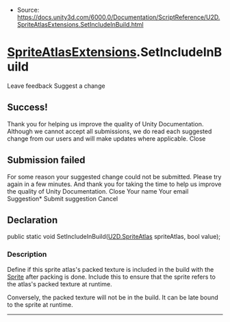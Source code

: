 * Source: https://docs.unity3d.com/6000.0/Documentation/ScriptReference/U2D.SpriteAtlasExtensions.SetIncludeInBuild.html

#  [SpriteAtlasExtensions](https://docs.unity3d.com/6000.0/Documentation/ScriptReference/U2D.SpriteAtlasExtensions.html).SetIncludeInBuild
Leave feedback
Suggest a change
## Success!
Thank you for helping us improve the quality of Unity Documentation. Although we cannot accept all submissions, we do read each suggested change from our users and will make updates where applicable.
Close
## Submission failed
For some reason your suggested change could not be submitted. Please <a>try again</a> in a few minutes. And thank you for taking the time to help us improve the quality of Unity Documentation.
Close
Your name Your email Suggestion* Submit suggestion
Cancel
## Declaration
public static void SetIncludeInBuild([U2D.SpriteAtlas](https://docs.unity3d.com/6000.0/Documentation/ScriptReference/U2D.SpriteAtlas.html) spriteAtlas, bool value); 
### Description
Define if this sprite atlas's packed texture is included in the build with the [Sprite](https://docs.unity3d.com/6000.0/Documentation/ScriptReference/Sprite.html) after packing is done.
Include this to ensure that the sprite refers to the atlas's packed texture at runtime.  
  
Conversely, the packed texture will not be in the build. It can be late bound to the sprite at runtime.
* * *

